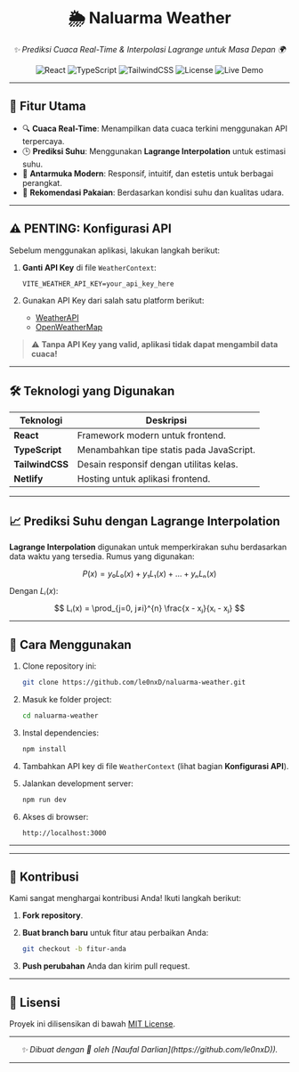 <div align="center">
  <h1>🌦️ <strong>Naluarma Weather</strong></h1>
  <p>
    <em>✨ Prediksi Cuaca Real-Time & Interpolasi Lagrange untuk Masa Depan 🌍</em>
  </p>
  <a href="https://naluarma-weather.netlify.app/">
  </a>
  <p>
    <img src="https://img.shields.io/badge/React-%5E18.2.0-61DAFB?style=for-the-badge&logo=react" alt="React" />
    <img src="https://img.shields.io/badge/TypeScript-%5E4.9.5-007ACC?style=for-the-badge&logo=typescript" alt="TypeScript" />
    <img src="https://img.shields.io/badge/TailwindCSS-%5E3.3.2-38BDF8?style=for-the-badge&logo=tailwindcss" alt="TailwindCSS" />
    <img src="https://img.shields.io/badge/License-MIT-green?style=for-the-badge" alt="License" />
    <img src="https://img.shields.io/badge/Live-Demo-important?style=for-the-badge&logo=netlify" alt="Live Demo" />
  </p>
</div>

---

## 🌟 **Fitur Utama**

* 🔍 **Cuaca Real-Time**: Menampilkan data cuaca terkini menggunakan API terpercaya.
* 🕒 **Prediksi Suhu**: Menggunakan **Lagrange Interpolation** untuk estimasi suhu.
* 🎨 **Antarmuka Modern**: Responsif, intuitif, dan estetis untuk berbagai perangkat.
* 👗 **Rekomendasi Pakaian**: Berdasarkan kondisi suhu dan kualitas udara.

---

## ⚠️ **PENTING: Konfigurasi API**

Sebelum menggunakan aplikasi, lakukan langkah berikut:

1. **Ganti API Key** di file `WeatherContext`:

   ```env
   VITE_WEATHER_API_KEY=your_api_key_here
   ```
2. Gunakan API Key dari salah satu platform berikut:

   * [WeatherAPI](https://www.weatherapi.com/)
   * [OpenWeatherMap](https://openweathermap.org/)

> ⚠️ **Tanpa API Key yang valid, aplikasi tidak dapat mengambil data cuaca!**

---

## 🛠️ **Teknologi yang Digunakan**

| Teknologi       | Deskripsi                                |
| --------------- | ---------------------------------------- |
| **React**       | Framework modern untuk frontend.         |
| **TypeScript**  | Menambahkan tipe statis pada JavaScript. |
| **TailwindCSS** | Desain responsif dengan utilitas kelas.  |
| **Netlify**     | Hosting untuk aplikasi frontend.         |

---

## 📈 **Prediksi Suhu dengan Lagrange Interpolation**

**Lagrange Interpolation** digunakan untuk memperkirakan suhu berdasarkan data waktu yang tersedia. Rumus yang digunakan:

$$
P(x) = y₀L₀(x) + y₁L₁(x) + \ldots + yₙLₙ(x)
$$

Dengan $Lᵢ(x)$:

$$
Lᵢ(x) = \prod_{j=0, j≠i}^{n} \frac{x - xⱼ}{xᵢ - xⱼ}
$$

---

## 🚀 **Cara Menggunakan**

1. Clone repository ini:

   ```bash
   git clone https://github.com/le0nxD/naluarma-weather.git
   ```

2. Masuk ke folder project:

   ```bash
   cd naluarma-weather
   ```

3. Instal dependencies:

   ```bash
   npm install
   ```

4. Tambahkan API key di file `WeatherContext` (lihat bagian **Konfigurasi API**).

5. Jalankan development server:

   ```bash
   npm run dev
   ```

6. Akses di browser:

   ```
   http://localhost:3000
   ```

---

---

## 🤝 **Kontribusi**

Kami sangat menghargai kontribusi Anda! Ikuti langkah berikut:

1. **Fork repository**.
2. **Buat branch baru** untuk fitur atau perbaikan Anda:

   ```bash
   git checkout -b fitur-anda
   ```
3. **Push perubahan** Anda dan kirim pull request.

---

## 📜 **Lisensi**

Proyek ini dilisensikan di bawah [MIT License](LICENSE).

---

<div align="center">
  <em>✨ Dibuat dengan 💖 oleh [Naufal Darlian](https://github.com/le0nxD)).</em>
</div>

---
